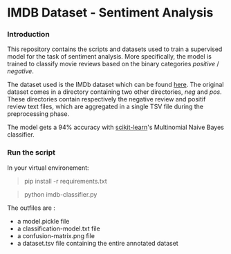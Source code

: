 # IMDB Dataset - Sentiment Analysis
### Introduction

This repository contains the scripts and datasets used to train a supervised model for the task of sentiment analysis. More specifically, the model is trained to classify movie reviews based on the binary categories *positive* / *negative*.

The dataset used is the IMDb dataset which can be found [here](https://datasets.imdbws.com). The original dataset comes in a directory containing two other directories, *neg* and *pos*. These directories contain respectively the negative review and positif review text files, which are aggregated in a single TSV file during the preprocessing phase.

The model gets a 94% accuracy with [scikit-learn](https://scikit-learn.org/stable/modules/generated/sklearn.naive_bayes.MultinomialNB.html)'s Multinomial Naive Bayes classifier.

### Run the script

In your virtual environement:

> pip install -r requirements.txt

> python imdb-classifier.py

The outfiles are :
* a model.pickle file
* a classification-model.txt file
* a confusion-matrix.png file
* a dataset.tsv file containing the entire annotated dataset